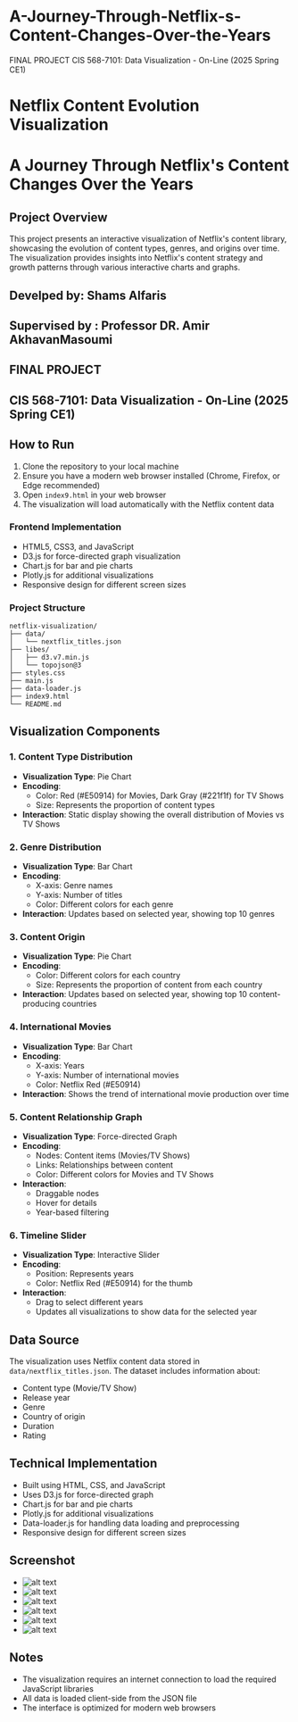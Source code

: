 # A-Journey-Through-Netflix-s-Content-Changes-Over-the-Years
FINAL PROJECT CIS 568-7101: Data Visualization - On-Line (2025 Spring CE1)


# Netflix Content Evolution Visualization
# A Journey Through Netflix's Content Changes Over the Years

## Project Overview
This project presents an interactive visualization of Netflix's content library, showcasing the evolution of content types, genres, and origins over time. The visualization provides insights into Netflix's content strategy and growth patterns through various interactive charts and graphs.

## Develped by: Shams Alfaris
## Supervised by : Professor DR. Amir AkhavanMasoumi
## FINAL PROJECT
## CIS 568-7101: Data Visualization - On-Line (2025 Spring CE1)

## How to Run
1. Clone the repository to your local machine
2. Ensure you have a modern web browser installed (Chrome, Firefox, or Edge recommended)
3. Open `index9.html` in your web browser
4. The visualization will load automatically with the Netflix content data

### Frontend Implementation
- HTML5, CSS3, and JavaScript
- D3.js for force-directed graph visualization
- Chart.js for bar and pie charts
- Plotly.js for additional visualizations
- Responsive design for different screen sizes


### Project Structure
```
netflix-visualization/
├── data/
│   └── nextflix_titles.json
├── libes/
│   ├── d3.v7.min.js
│   └── topojson@3
├── styles.css
├── main.js
├── data-loader.js
├── index9.html
└── README.md
```

## Visualization Components

### 1. Content Type Distribution
- **Visualization Type**: Pie Chart
- **Encoding**:
  - Color: Red (#E50914) for Movies, Dark Gray (#221f1f) for TV Shows
  - Size: Represents the proportion of content types
- **Interaction**: Static display showing the overall distribution of Movies vs TV Shows

### 2. Genre Distribution
- **Visualization Type**: Bar Chart
- **Encoding**:
  - X-axis: Genre names
  - Y-axis: Number of titles
  - Color: Different colors for each genre
- **Interaction**: Updates based on selected year, showing top 10 genres

### 3. Content Origin
- **Visualization Type**: Pie Chart
- **Encoding**:
  - Color: Different colors for each country
  - Size: Represents the proportion of content from each country
- **Interaction**: Updates based on selected year, showing top 10 content-producing countries

### 4. International Movies
- **Visualization Type**: Bar Chart
- **Encoding**:
  - X-axis: Years
  - Y-axis: Number of international movies
  - Color: Netflix Red (#E50914)
- **Interaction**: Shows the trend of international movie production over time

### 5. Content Relationship Graph
- **Visualization Type**: Force-directed Graph
- **Encoding**:
  - Nodes: Content items (Movies/TV Shows)
  - Links: Relationships between content
  - Color: Different colors for Movies and TV Shows
- **Interaction**: 
  - Draggable nodes
  - Hover for details
  - Year-based filtering

### 6. Timeline Slider
- **Visualization Type**: Interactive Slider
- **Encoding**:
  - Position: Represents years
  - Color: Netflix Red (#E50914) for the thumb
- **Interaction**: 
  - Drag to select different years
  - Updates all visualizations to show data for the selected year

## Data Source
The visualization uses Netflix content data stored in `data/nextflix_titles.json`. The dataset includes information about:
- Content type (Movie/TV Show)
- Release year
- Genre
- Country of origin
- Duration
- Rating

## Technical Implementation
- Built using HTML, CSS, and JavaScript
- Uses D3.js for force-directed graph
- Chart.js for bar and pie charts
- Plotly.js for additional visualizations
- Data-loader.js for handling data loading and preprocessing
- Responsive design for different screen sizes

## Screenshot
- ![alt text](image.png)
- ![alt text](image-1.png)
- ![alt text](image-2.png)
- ![alt text](image-3.png)
- ![alt text](image-4.png)
- ![alt text](image-5.png)



## Notes
- The visualization requires an internet connection to load the required JavaScript libraries
- All data is loaded client-side from the JSON file
- The interface is optimized for modern web browsers 